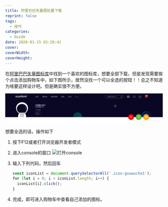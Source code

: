 ```yaml
---
title: 阿里巴巴矢量图批量下载
reprint: false
tags:
  - 技巧
categories:
  - Guide
date: 2020-01-15 02:26:41
cover:
coverWidth:
coverHeight:
---
```


在[阿里巴巴矢量图标库](https://www.iconfont.cn/)中找到一个喜欢的图标库，想要全部下载，但是发现需要挨个点击添加购物车中，如下图所示，居然没找一个可以全选的按钮！！总之不知道为啥要这样设计吧。但是确实很不方便。

![阿里巴巴矢量图标库](/images/b276d985a84be364ee6381616aabcb5d.png)

想要全选的话，操作如下

1. 按下F12或者打开浏览器开发者模式

2. 进入console的窗口
![打开console](https://i.loli.net/2021/08/01/vp31rX8tU9heNMC.png)
3. 输入下列代码，然后回车

   ```javascript
   const iconList = document.querySelectorAll('.icon-gouwuche1');
   for (let i = 0; i < iconList.length; i++) {
     iconList[i].click();
   }
   ```

4. 完成，即可进入购物车中查看自己添加的图标。
